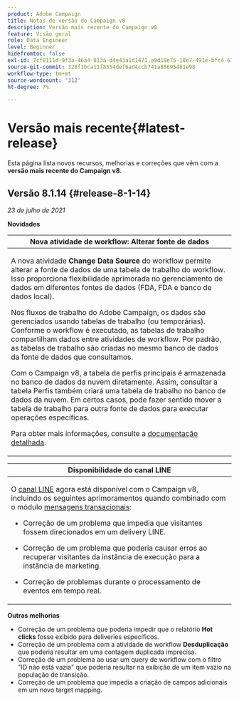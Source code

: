 ```yaml
---
product: Adobe Campaign
title: Notas de versão do Campaign v8
description: Versão mais recente do Campaign v8
feature: Visão geral
role: Data Engineer
level: Beginner
hidefromtoc: false
exl-id: 7cf8111d-9f3a-46a4-813a-d4e43a1d1471,a9d18e75-18e7-491e-bfc4-671c3600396e
source-git-commit: 328f1bca11f8554def6ad4ccb741a86695481e98
workflow-type: tm+mt
source-wordcount: '312'
ht-degree: 7%

---
```


# Versão mais recente{#latest-release}

Esta página lista novos recursos, melhorias e correções que vêm com a **versão mais recente do Campaign v8**.

## Versão 8.1.14 {#release-8-1-14}

_23 de julho de 2021_

**Novidades**

<table>
<thead>
<tr>
<th><strong>Nova atividade de workflow: Alterar fonte de dados</strong><br/></th>
</tr>
</thead>
<tbody>
<tr>
<td>
<p>A nova atividade <b>Change Data Source</b> do workflow permite alterar a fonte de dados de uma tabela de trabalho do workflow. Isso proporciona flexibilidade aprimorada no gerenciamento de dados em diferentes fontes de dados (FDA, FDA e banco de dados local).</p>
<p>Nos fluxos de trabalho do Adobe Campaign, os dados são gerenciados usando tabelas de trabalho (ou temporárias). Conforme o workflow é executado, as tabelas de trabalho compartilham dados entre atividades de workflow. Por padrão, as tabelas de trabalho são criadas no mesmo banco de dados da fonte de dados que consultamos.</p>
<p>Com o Campaign v8, a tabela de perfis principais é armazenada no banco de dados da nuvem diretamente. Assim, consultar a tabela Perfis também criará uma tabela de trabalho no banco de dados da nuvem. Em certos casos, pode fazer sentido mover a tabela de trabalho para outra fonte de dados para executar operações específicas.</p>
<p>Para obter mais informações, consulte a <a href="../config/workflows.md#change-data-source-activity">documentação detalhada</a>.</p>
</td>
</tr>
</tbody>
</table>

<table> 
<thead>
<tr> 
<th> <strong>Disponibilidade do canal LINE</strong><br /> </th> 
</tr> 
</thead> 
<tbody> 
<tr> 
<td> <p>O <a href="../send/line.md">canal LINE</a> agora está disponível com o Campaign v8, incluindo os seguintes aprimoramentos quando combinado com o módulo <a href="../send/transactional.md">mensagens transacionais</a>:
<ul> 
<li><p>Correção de um problema que impedia que visitantes fossem direcionados em um delivery LINE. 
</p></li>
<li><p>Correção de um problema que poderia causar erros ao recuperar visitantes da instância de execução para a instância de marketing.
</p></li>
<li><p>Correção de problemas durante o processamento de eventos em tempo real.</p></li>
</ul>
</td> 
</tr> 
</tbody> 
</table>

**Outras melhorias**

* Correção de um problema que poderia impedir que o relatório **Hot clicks** fosse exibido para deliveries específicos.
* Correção de um problema com a atividade de workflow **Desduplicação** que poderia resultar em uma contagem duplicada imprecisa.
* Correção de um problema ao usar um query de workflow com o filtro &quot;ID não está vazia&quot; que poderia resultar na exibição de um item vazio na população de transição.
* Correção de um problema que impedia a criação de campos adicionais em um novo target mapping.
